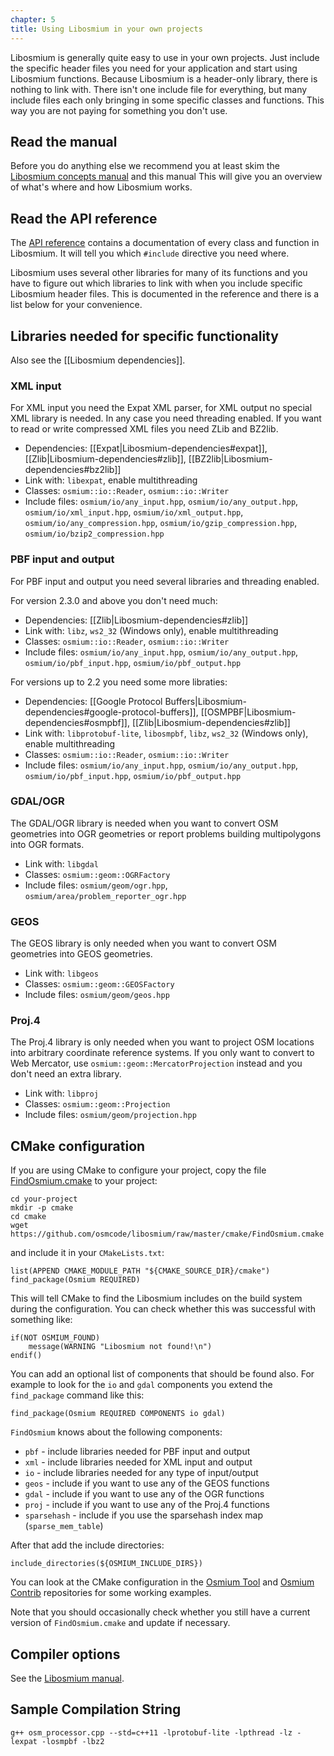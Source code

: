 ```yaml
---
chapter: 5
title: Using Libosmium in your own projects
---
```


Libosmium is generally quite easy to use in your own projects. Just include the
specific header files you need for your application and start using Libosmium
functions. Because Libosmium is a header-only library, there is nothing to link
with. There isn't one include file for everything, but many include files each
only bringing in some specific classes and functions. This way you are not
paying for something you don't use.


## Read the manual

Before you do anything else we recommend you at least skim the [Libosmium
concepts manual](http://docs.osmcode.org/osmium-concepts-manual/) and this
manual This will give you an overview of what's where and how Libosmium works.


## Read the API reference

The [API reference](http://osmcode.org/libosmium/reference/) contains a
documentation of every class and function in Libosmium. It will tell you which
`#include` directive you need where.

Libosmium uses several other libraries for many of its functions and you have
to figure out which libraries to link with when you include specific Libosmium
header files. This is documented in the reference and there is a list below for
your convenience.


## Libraries needed for specific functionality

Also see the [[Libosmium dependencies]].


### XML input

For XML input you need the Expat XML parser, for XML output no special XML library is needed. In any case you need threading enabled. If you want to read or write compressed XML files you need ZLib and BZ2lib.

* Dependencies: [[Expat|Libosmium-dependencies#expat]], [[Zlib|Libosmium-dependencies#zlib]], [[BZ2lib|Libosmium-dependencies#bz2lib]]
* Link with: `libexpat`, enable multithreading
* Classes: `osmium::io::Reader`, `osmium::io::Writer`
* Include files: `osmium/io/any_input.hpp`, `osmium/io/any_output.hpp`, `osmium/io/xml_input.hpp`, `osmium/io/xml_output.hpp`, `osmium/io/any_compression.hpp`, `osmium/io/gzip_compression.hpp`, `osmium/io/bzip2_compression.hpp`

### PBF input and output

For PBF input and output you need several libraries and threading enabled.

For version 2.3.0 and above you don't need much:

* Dependencies: [[Zlib|Libosmium-dependencies#zlib]]
* Link with: `libz`, `ws2_32` (Windows only), enable multithreading
* Classes: `osmium::io::Reader`, `osmium::io::Writer`
* Include files: `osmium/io/any_input.hpp`, `osmium/io/any_output.hpp`, `osmium/io/pbf_input.hpp`, `osmium/io/pbf_output.hpp`

For versions up to 2.2 you need some more libraties:

* Dependencies: [[Google Protocol Buffers|Libosmium-dependencies#google-protocol-buffers]], [[OSMPBF|Libosmium-dependencies#osmpbf]], [[Zlib|Libosmium-dependencies#zlib]]
* Link with: `libprotobuf-lite`, `libosmpbf`, `libz`, `ws2_32` (Windows only), enable multithreading
* Classes: `osmium::io::Reader`, `osmium::io::Writer`
* Include files: `osmium/io/any_input.hpp`, `osmium/io/any_output.hpp`, `osmium/io/pbf_input.hpp`, `osmium/io/pbf_output.hpp`

### GDAL/OGR

The GDAL/OGR library is needed when you want to convert OSM geometries into OGR geometries or report problems building multipolygons into OGR formats.

* Link with: `libgdal`
* Classes: `osmium::geom::OGRFactory`
* Include files: `osmium/geom/ogr.hpp`, `osmium/area/problem_reporter_ogr.hpp`

### GEOS

The GEOS library is only needed when you want to convert OSM geometries into GEOS geometries.

* Link with: `libgeos`
* Classes: `osmium::geom::GEOSFactory`
* Include files: `osmium/geom/geos.hpp`

### Proj.4

The Proj.4 library is only needed when you want to project OSM locations into arbitrary coordinate reference systems. If you only want to convert to Web Mercator, use `osmium::geom::MercatorProjection` instead and you don't need an extra library.

* Link with: `libproj`
* Classes: `osmium::geom::Projection`
* Include files: `osmium/geom/projection.hpp`


## CMake configuration

If you are using CMake to configure your project, copy the file [FindOsmium.cmake](https://github.com/osmcode/libosmium/blob/master/cmake/FindOsmium.cmake) to your project:

    cd your-project
    mkdir -p cmake
    cd cmake
    wget https://github.com/osmcode/libosmium/raw/master/cmake/FindOsmium.cmake

and include it in your `CMakeLists.txt`:

    list(APPEND CMAKE_MODULE_PATH "${CMAKE_SOURCE_DIR}/cmake")
    find_package(Osmium REQUIRED)

This will tell CMake to find the Libosmium includes on the build system during the configuration. You can check whether this was successful with something like:

    if(NOT OSMIUM_FOUND)
        message(WARNING "Libosmium not found!\n")
    endif()

You can add an optional list of components that should be found also. For example to look for the `io` and `gdal` components you extend the `find_package` command like this:

    find_package(Osmium REQUIRED COMPONENTS io gdal)

`FindOsmium` knows about the following components:

* `pbf`        - include libraries needed for PBF input and output
* `xml`        - include libraries needed for XML input and output
* `io`         - include libraries needed for any type of input/output
* `geos`       - include if you want to use any of the GEOS functions
* `gdal`       - include if you want to use any of the OGR functions
* `proj`       - include if you want to use any of the Proj.4 functions
* `sparsehash` - include if you use the sparsehash index map (`sparse_mem_table`)

After that add the include directories:

    include_directories(${OSMIUM_INCLUDE_DIRS})

You can look at the CMake configuration in the [Osmium Tool](https://github.com/osmcode/osmium-tool) and [Osmium Contrib](https://github.com/osmcode/osmium-contrib) repositories for some working examples.

Note that you should occasionally check whether you still have a current version of `FindOsmium.cmake` and update if necessary.

## Compiler options

See the [Libosmium manual](http://osmcode.org/libosmium/manual/libosmium-manual.html).

## Sample Compilation String

`g++ osm_processor.cpp --std=c++11 -lprotobuf-lite -lpthread -lz -lexpat -losmpbf -lbz2`
